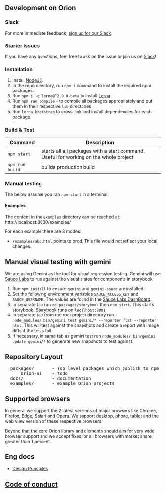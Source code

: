 <!---
Copyright 2016 Autodesk,Inc.

Licensed under the Apache License, Version 2.0 (the "License");
you may not use this file except in compliance with the License.
You may obtain a copy of the License at

    http://www.apache.org/licenses/LICENSE-2.0

Unless required by applicable law or agreed to in writing, software
distributed under the License is distributed on an "AS IS" BASIS,
WITHOUT WARRANTIES OR CONDITIONS OF ANY KIND, either express or implied.
See the License for the specific language governing permissions and
limitations under the License.
-->

## Development on Orion

### Slack

For more immediate feedback, [sign up for our Slack](https://goo.gl/forms/565kU67pVHLt6rY52).

### Starter issues

If you have any questions, feel free to ask on the issue or join us on [Slack](https://goo.gl/forms/565kU67pVHLt6rY52)!

### Installation

1. Install [NodeJS](https://nodejs.org).
2. In the repo directory, run `npm i` command to install the required npm packages.
3. Run `npm i -g lerna@^2.0.0-beta` to install [Lerna](https://lernajs.io).
4. Run `npm run compile` - to compile all packages appropriately and put them in
their respective `lib` directories
5. Run `lerna bootstrap` to cross-link and install dependencies for each package.

### Build & Test

| Command          | Description                |
| ---------------- | -------------------------  |
| `npm start` | starts all all packages with a start command. Useful for working on the whole project |
| `npm run build` | builds production build

### Manual testing

The below assume you ran `npm start` in a terminal.

#### Examples

The content in the `examples` directory can be reached at: http://localhost:8000/examples/

For each example there are 3 modes:

- `/examples/abc.html` points to prod. This file would not reflect your local changes.

## Manual visual testing with gemini
We are using Gemini as the tool for visual regression testing. Gemini will
use [Sauce Labs](https://saucelabs.com/) to run against the visual states for components in storybook

1. Run `npm install` to ensure `gemini` and `gemini-sauce` are installed
2. Set the following environment variables `SAUCE_ACCESS_KEY` and `SAUCE_USERNAME`.
   The values are found in the [Sauce Labs DashBoard](https://saucelabs.com/).
3. In separate tab run `cd packages/storybook` then `npm start`. This starts storybook.
   Storybook runs on `localhost:9001`
4. In separate tab from the root project directory run - `node_modules/.bin/gemini test gemini/* --reporter flat --reporter html`.
   This will test against the snapshots and create a report with image diffs if the tests fail.
5. If necessary, in same tab as gemini test run `node_modules/.bin/gemini update gemini/*` to generate new snapshots to test against.

## Repository Layout
<pre>
  packages/       - Top level packages which publish to npm go here
      orion-ui    - todo
  docs/           - documentation
  examples/       - example Orion projects
</pre>

## Supported browsers

In general we support the 2 latest versions of major browsers like Chrome, Firefox, Edge, Safari and Opera. We support desktop, phone, tablet and the web view version of these respective browsers.

Beyond that the core Orion library and elements should aim for very wide browser support and we accept fixes for all browsers with market share greater than 1 percent.

## Eng docs

- [Design Principles](DESIGN_PRINCIPLES.md)

## [Code of conduct](CODE_OF_CONDUCT.md)
